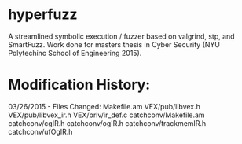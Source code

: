 hyperfuzz
=========

A streamlined symbolic execution / fuzzer based on valgrind, stp, and SmartFuzz.
Work done for masters thesis in Cyber Security (NYU Polytechinc School of Engineering 2015).

Modification History:
====================
03/26/2015 - Files Changed:
		Makefile.am
		VEX/pub/libvex.h
		VEX/pub/libvex_ir.h
		VEX/priv/ir_def.c
		catchconv/Makefile.am
		catchconv/cgIR.h
		catchconv/ogIR.h 
		catchconv/trackmemIR.h 
		catchconv/ufOgIR.h 
